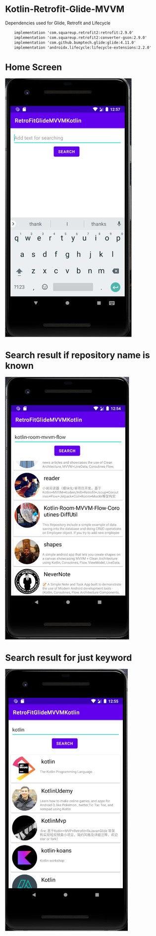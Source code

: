 # Kotlin-Retrofit-Glide-MVVM

Dependencies used for Glide, Retrofit and Lifecycle 

```
    implementation 'com.squareup.retrofit2:retrofit:2.9.0'
    implementation 'com.squareup.retrofit2:converter-gson:2.9.0'
    implementation 'com.github.bumptech.glide:glide:4.11.0'
    implementation 'androidx.lifecycle:lifecycle-extensions:2.2.0'

```

# Home Screen 
![alt text](/screenshots/home_without_search.PNG)

# Search result if repository name is known
![alt text](/screenshots/home.PNG)

# Search result for just keyword
![alt text](/screenshots/home_general.PNG)

